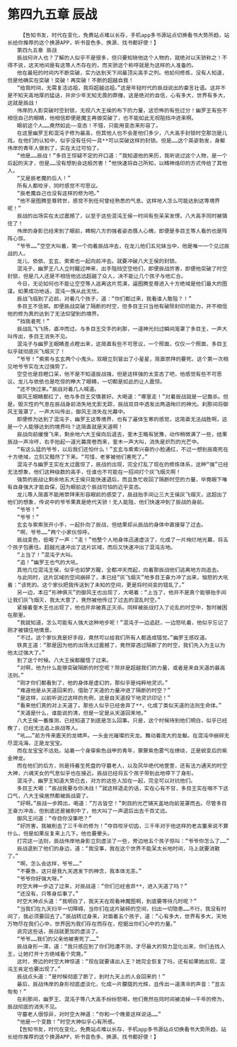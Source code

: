 # 第四九五章 辰战
        【告知书友，时代在变化，免费站点难以长存，手机app多书源站点切换看书大势所趋，站长给你推荐的这个换源APP，听书音色多、换源、找书都好使！】
       第四九五章 辰战
       辰战何许人也？了解的人似乎不是很多，但只要知晓他这个人物的，就绝对以天骄称之！不得不说，这天地间是有这等人杰存在的，而天骄这个称呼就是为这样的人准备的。
       他在最短的时间内不断突破，实力达到天下间最顶尖高手之列。他如何修炼，没有人知道，但是他确实在突破！突破！再突破！不断的超越自我！
       “给我时间，无需复活远祖，我将超越远祖。”这是年轻时代的辰战说出的豪言壮语。这并不是不知天高地厚的猛话，并非少年无知无畏的莽撞，这是绝对的自信，心有多大，世界有多大，这就是辰战！
       伟岸的人影突破时空封锁，无视八大王侯的布下的力量，这恐怖的有些过分！幽罗王有些不相信自己的眼睛，他相信即便是魔主再做突破了，也不能如此无视阻挡冲进来啊。
       眼前这个人……竟然如此——变态！不错，只能用变态来形容了。
       在这里幽罗王和混沌子修为最高，但其他人也不会差他们多少，八大高手封锁时空那岂是儿戏。在他们的认知中，似乎没有任何一具**可以突破这样的封锁。但是……这个英姿勃发，身躯伟岸的青年人做到了，实在太过可怕了。
       “他是……辰战！”多目王惊疑不定的开口道：“我知道他的来历，我听说过这个人物，是一个后起的天才，但是……没有想到会这般厉害！”他快速将自己所知，以精神烙印的方式传给了其他人。
       “又是辰老魔的后人！”
       所有人都咬牙，同时感觉不可思议。
       “辰老魔自己也没有这样的修为吧。”
       “他不是图腾至尊转世，感觉不到任何曾经熟悉的气息。这样地人怎么可能达到这等境界呢！”
       辰战的出场实在太过震撼了，以至于这些混沌王侯一时间有些呆呆发愣，八大高手同时被镇住了！
       伟岸的身影已经来到了眼前，睥睨八方的强者姿态慑人心魄，即便是多目王等人看的也是阵阵心惊。
       “爷爷……”空空大叫着，第一个向着辰战冲去，在龙儿他们五兄妹当中，他是唯一一个见过辰战的人。
       龙儿、依依、玄玄、索索也一起向前冲去。就要冲破八大王侯的封锁。
       混沌子、幽罗王八人立时醒过神来，出手阻挡空空他们，即便辰战厉害，即便他突破了时空封锁，但是几人还是不相信他远远超越了众人，决不能让几个孩子与他汇合。
       今日，无论如何也不能让空空等人逃离这片荒漠，逼图腾至尊进入十方绝域是他们最大的图谋。如果成功地话，混沌一族从此无忧。
       辰战飞临到了近前，对着几个孩子，道：“你们都过来，我看谁人敢阻？！”
       多目王不信邪。即便辰战突破了隔断的时空，但多目王只当他有破除封印的能力，并不相信他的修为真的达到了无法仰望到的境界。
       “挡我者死！”
       辰战乱飞飞扬，直冲而过。与多目王交手的刹那，一道神光扫过瞬间笼罩了多目王，一声大叫传出，多目王消失不见。
       混沌子与幽罗王眼睛差点瞪出来，这简直有些不可思议，一个照面，仅仅一个照面，多目王似乎就彻底灰飞烟灭了！
       “爷爷！”索索与玄玄两个小鬼头。双眼立刻冒出了小星星，简直崇拜的要死，这个第一次相见地爷爷实在太过强势了。
       空空也是目瞪口呆，他不是不知道辰战强，但是这样强的太变态了吧，他感觉有些不可思议。龙儿与依依也是吃惊的睁大了眼睛，一切都是如此的让人震惊。
       “还不快过来。”辰战对着几人喊道。
       御风王眼睛都红了，他与多目王交情甚好。大喝道：“哪里走！”对着辰战就是一记轰杀。但是。毁灭性的气息在辰战身前消失地无影无踪，辰战双目中透发出两道绚烂的神光。刹那间将御风王笼罩了，一声大叫传出，御风王消失在光幕中。
       即便修为达到了混沌子、幽罗王这等境界，也有了遍体生寒的感觉，这简直无法战胜啊，这是一个人能够达到的境界吗？这简直就是天道啊！
       辰战向前缓慢飞来，剩余地六大王侯向后退去，奎木王略有犹豫，动作稍微满了一些，结果辰战一声冷哼，右手抬起一道光幕席卷而来，奎木一声大叫，消失是炽烈的光芒中。
       “有这么猛的爷爷，以后我们还怕什么！”玄玄与索索兴奋的小脸通红，不过一想到辰南死在十方绝域，立刻又黯然了下来。“可惜，老爹被他们害死了。”
       混沌子与幽罗王实在太过震惊了，辰战的出现，完全打乱了现在的修炼体系，这种“强”已经无法想象，他们这种级数的高手，任谁也不可能在一招间打个灰飞烟灭啊！
       强势的辰战让剩余地五大王侯只能快速退后，而且急忙收回了隔断时空的力量，毕竟眼下唯有自身强大才能自保，因为眼前这个辰战可怕的近乎变态。
       龙儿等人简直不能用崇拜来形容眼前的感受了，辰战抬手间让三大王侯灰飞烟灭，这超出了他们的想象，传说中的爷爷果真是绝代天骄！无人能阻，他们快速冲到了辰战的身前。
       “爷爷！”
       “爷爷！”
       玄玄与索索张开小手，一起扑向了辰战，但结果却从辰战的身体中直接穿了过去。
       “啊，爷爷……”两个小家伙惊呼。
       辰战变色，低喝了一声：“走！”他整个人地身体迅速虚淡了，化成了一片绚烂地光幕，将五个孩子包裹住。超越光速冲出了这片区域，而后又快速冲出了混沌古地。
       “上当了！”混沌子大叫。
       “追！”幽罗王也气的大吼。
       其他几位混沌王侯，似乎也如梦方醒，全都冲天而起，向着那辰战他们逃离地方向追去。
       与此同时，这片区域的空间崩碎了，本已经“灰飞烟灭”地多目王奋力冲了出来，恼怒的大吼着：“该死的。这个家伙把我传送到了未知的空间，更是将时间变的错乱了。”
       另一边，本应“形神俱灭”的御风王也出现了，大喝着：“上当了，他并不是真个能够抬手间让我们灰飞烟灭，我太大意了，竟然被他传过了过去的混乱时空。”
       紧接着奎木王也出现了，他也并非被真正灭杀。同样被辰战打入了论乱的时空中，暂时被困在那里。
       “我就知道，怎么可能有人强大这种地步呢！”混沌子一边追赶，一边怒吼着，他似乎忘记了刚才被镇住地情景。
       “不过。这个家伙真是好手段，竟然可以给我们所有人都造成错觉。”幽罗王感叹道。
       铁真王道：“那是因为他的出场太过震撼了，竟然穿透过隔断了的时空，我们先入为主以为他太过强大了。”
       到了这个时候。八大王侯都醒悟了过来。
       “对啊，他为什么能够突破隔断的时空呢？除非是超越我们的力量，或者是来自天道的最高法则。”
       “刚才你们都看到了，他的身体是虚幻的，那似乎是纯粹地灵识。”
       “难道他是从天道回来的，借助了天道的力量冲进了隔断的时空？”
       “是这样，以前听说过这样的先例，这是自天道投下地灵识印记！”
       “看来他们真的对上天道了。那些人似乎已经舍弃了**，化成了类似天道的法则生命体。”
       “天道是什么，谁能说的清，但是一定是从天道回来地。”
       八大王侯一番推测，已经知道了到底是怎么回事。只是，这个时候待到他们明白，似乎已经晚了，已经无法追上辰战等人。
       “吼……”前方传来震天的龙啸声。一头金光璀璨的天龙。舞动着庞大的龙躯。在混沌中崩碎无尽混沌海，正是龙宝宝。
       而在龙宝宝不远处。站着一个身穿紫色战甲的青年，蒙蒙紫色雾气在缭绕，正是蜕变后的紫金神龙。
       而在他们的后方，则是持着生死盘的守墓老人，以及风华绝代地萱萱，还有法力通天的时空大神，六魂天女的气息似乎也在接近。辰战已经将五个孩子带到此地停下了身形。
       混沌子、幽罗王知道大势已去，对方的这些人加在一起，完全可以对抗他们。
       多目王大喝：“辰战我要与你决战！”就这样退走的话，实在心有不甘，多目王实在咽不下这口气，八大王侯居然都被辰战耍了。
       “好啊。”辰战一步跨出，喝道：“万古皆空！”刺目的光芒铺天盖地向前笼罩而去。尽管多目王奋力冲击，但到底还是被削中了，他大叫了一声退后出去千百丈远。
       御风王问道：“夺目你没事吧？”
       “好厉害，我被削去了三千年的修为！”夺目咬牙切齿，三千年对于他这样的老古董来说不算什么，但是如果反复来上几下，他也要晕头。
       打完这一法则，辰战伟岸地身影立刻虚淡了一些，旁边地五个孩子惊叫：“爷爷你怎么了……”
       辰战退到了他们的身边，道：“我没事，我在这个世界不能呆太长地时间，马上就要消散了。”
       “啊，怎么会这样，爷爷……”
       “不要急，这只是我九天透发下的神念，我本体无恙。”
       “爷爷你好强大呀。”
       时空大神一步迈了过来，对辰战道：“你们已经舍弃**，进入天道了吗？”
       “还没有，只等身后事了。”
       时空大神点头道：“我明白了，我天天在观看神魔图啊，到底要等待几时呢？”
       “当我们在九天扫平一切障碍，当你们在这片破碎的空间，扫出一切隐患……不行，我没有时间了，我必须要回去了。”辰战转过身来，对面着五个孩子，道：“心有多大，世界有多大，天地万物尽在我们心中，世界因为我们存在而存在，挖掘出你们心中的力量。”
       说完这些话，辰战就更加的虚淡了。
       “爷爷……我们的父亲他被害死了……”
       辰战身形一滞，道：“我只感应到了你们险遭不测，才尽最大的努力显化出来，你们去找人王，让她打开十方绝域看个究竟。”
       这时，旁边的时空大神惊道：“现在就要请出人王？她完全恢复了吗，还有如果她出现，混沌王肯定也要出现了。”
       辰战点头道：“是时候彻底了断了，到时九天上的人会回来的！”
       最后，辰战伟岸的身形彻底虚淡化，化成一片朦胧的光辉，且传出一道清冷的声音：“亘古匆匆！”
       在刹那间，幽罗王、混沌子等八大高手纷纷怒喝，他们竟然在同时间被消掉一千年的修为，辰战彻底的消失不见。
       守墓老人很惊异，对时空大神道：“你和一个晚辈这样说话……”
       “他是一个变数！”时空大神似乎心有所感。
       【告知书友，时代在变化，免费站点难以长存，手机app多书源站点切换看书大势所趋，站长给你推荐的这个换源APP，听书音色多、换源、找书都好使！】